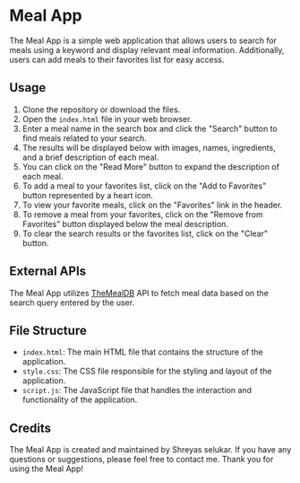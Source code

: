 # Meal App

The Meal App is a simple web application that allows users to search for meals using a keyword and display relevant meal information. Additionally, users can add meals to their favorites list for easy access.

## Usage

1. Clone the repository or download the files.
2. Open the `index.html` file in your web browser.
3. Enter a meal name in the search box and click the "Search" button to find meals related to your search.
4. The results will be displayed below with images, names, ingredients, and a brief description of each meal.
5. You can click on the "Read More" button to expand the description of each meal.
6. To add a meal to your favorites list, click on the "Add to Favorites" button represented by a heart icon.
7. To view your favorite meals, click on the "Favorites" link in the header.
8. To remove a meal from your favorites, click on the "Remove from Favorites" button displayed below the meal description.
9. To clear the search results or the favorites list, click on the "Clear" button.

## External APIs

The Meal App utilizes [TheMealDB](https://www.themealdb.com/) API to fetch meal data based on the search query entered by the user.

## File Structure

- `index.html`: The main HTML file that contains the structure of the application.
- `style.css`: The CSS file responsible for the styling and layout of the application.
- `script.js`: The JavaScript file that handles the interaction and functionality of the application.

## Credits

The Meal App is created and maintained by Shreyas selukar. If you have any questions or suggestions, please feel free to contact me. Thank you for using the Meal App!
